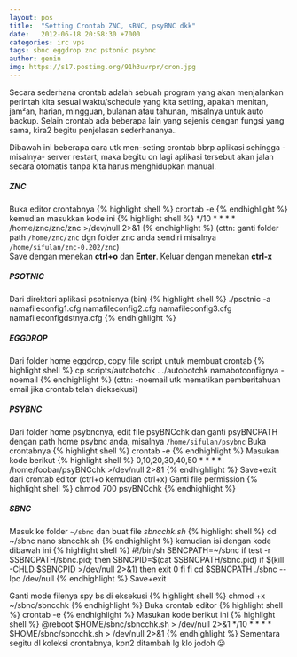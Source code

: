 ```yaml
---
layout: pos
title:  "Setting Crontab ZNC, sBNC, psyBNC dkk"
date:   2012-06-18 20:58:30 +7000
categories: irc vps
tags: sbnc eggdrop znc pstonic psybnc
author: genin
img: https://s17.postimg.org/91h3uvrpr/cron.jpg
---
```


Secara sederhana crontab adalah sebuah program yang akan menjalankan perintah kita sesuai waktu/schedule yang kita setting, apakah menitan, jam²an, harian, mingguan, bulanan atau tahunan, misalnya untuk auto backup. Selain crontab ada beberapa lain yang sejenis dengan fungsi yang sama, kira2 begitu penjelasan sederhananya..

Dibawah ini beberapa cara utk men-seting crontab bbrp aplikasi sehingga -misalnya- server restart, maka begitu on lagi aplikasi tersebut akan jalan secara otomatis tanpa kita harus menghidupkan manual.

<h5>ZNC</h5>
Buka editor crontabnya
{% highlight shell %}
crontab -e
{% endhighlight %}
kemudian masukkan kode ini
{% highlight shell %}
*/10 * * * * /home/znc/znc/znc >/dev/null 2>&1
{% endhighlight %}
(cttn: ganti folder path <code>/home/znc/znc</code> dgn folder znc anda sendiri misalnya <code>/home/sifulan/znc-0.202/znc</code>)<br />
Save dengan menekan <b>ctrl+o</b> dan <b>Enter</b>.
Keluar dengan menekan <b>ctrl-x</b>

<h5>PSOTNIC</h5>
Dari direktori aplikasi psotnicnya (bin)
{% highlight shell %}
./psotnic -a namafileconfig1.cfg namafileconfig2.cfg namafileconfig3.cfg namafileconfigdstnya.cfg
{% endhighlight %}

<h5>EGGDROP</h5>
Dari folder home eggdrop, copy file script untuk membuat crontab
{% highlight shell %}
cp scripts/autobotchk .
./autobotchk namabotconfignya -noemail
{% endhighlight %}
(cttn: -noemail utk mematikan pemberitahuan email jika crontab telah dieksekusi)

<h5>PSYBNC</h5>
Dari folder home psybncnya, edit file psyBNCchk dan ganti psyBNCPATH dengan path home psybnc anda, misalnya <code>/home/sifulan/psybnc</code>
Buka crontabnya
{% highlight shell %}
crontab -e
{% endhighlight %}
Masukan kode berikut
{% highlight shell %}
0,10,20,30,40,50 * * * * /home/foobar/psyBNCchk >/dev/null 2>&1
{% endhighlight %}
Save+exit dari crontab editor (ctrl+o kemudian ctrl+x)
Ganti file permission
{% highlight shell %}
chmod 700 psyBNCchk
{% endhighlight %}

<h5>SBNC</h5>
Masuk ke folder <code>~/sbnc</code> dan buat file <i>sbncchk.sh</i>
{% highlight shell %}
cd ~/sbnc
nano sbncchk.sh
{% endhighlight %}
kemudian isi dengan kode dibawah ini
{% highlight shell %}
#!/bin/sh
SBNCPATH=~/sbnc
if test -r $SBNCPATH/sbnc.pid; then
SBNCPID=$(cat $SBNCPATH/sbnc.pid)
if $(kill -CHLD $SBNCPID >/dev/null 2>&1)
then
exit 0
fi
fi
cd $SBNCPATH
./sbnc --lpc /dev/null
{% endhighlight %}
Save+exit

Ganti mode filenya spy bs di eksekusi
{% highlight shell %}
chmod +x ~/sbnc/sbncchk
{% endhighlight %}
Buka crontab editor
{% highlight shell %}
crontab -e
{% endhighlight %}
Masukan kode berikut ini
{% highlight shell %}
@reboot $HOME/sbnc/sbncchk.sh > /dev/null 2>&1
*/10 * * * * $HOME/sbnc/sbncchk.sh > /dev/null 2>&1
{% endhighlight %}
Sementara segitu dl koleksi crontabnya, kpn2 ditambah lg klo jodoh 😛
